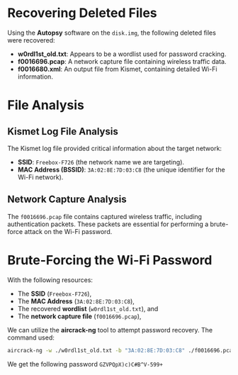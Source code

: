 # Recovering Deleted Files

Using the **Autopsy** software on the `disk.img`, the following deleted files were recovered:

- **w0rdl1st_old.txt**: Appears to be a wordlist used for password cracking.
- **f0016696.pcap**: A network capture file containing wireless traffic data.
- **f0016680.xml**: An output file from Kismet, containing detailed Wi-Fi information.

# File Analysis

## Kismet Log File Analysis

The Kismet log file provided critical information about the target network:

- **SSID**: `Freebox-F726` (the network name we are targeting).
- **MAC Address (BSSID)**: `3A:02:8E:7D:03:C8` (the unique identifier for the Wi-Fi network).

## Network Capture Analysis

The `f0016696.pcap` file contains captured wireless traffic, including authentication packets. These packets are essential for performing a brute-force attack on the Wi-Fi password.

# Brute-Forcing the Wi-Fi Password

With the following resources:
- The **SSID** (`Freebox-F726`),
- The **MAC Address** (`3A:02:8E:7D:03:C8`),
- The recovered **wordlist** (`w0rdl1st_old.txt`), and
- The **network capture file** (`f0016696.pcap`),

We can utilize the **aircrack-ng** tool to attempt password recovery. The command used:

```bash
aircrack-ng -w ./w0rdl1st_old.txt -b "3A:02:8E:7D:03:C8" ./f0016696.pcap
```

We get the following password `GZVPQpX)c)C#B^V-599+`
